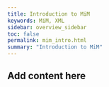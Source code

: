 ```yaml
---
title: Introduction to MiM
keywords: MiM, XML
sidebar: overview_sidebar
toc: false
permalink: mim_intro.html
summary: "Introduction to MiM"
---
```


## Add content here ##
